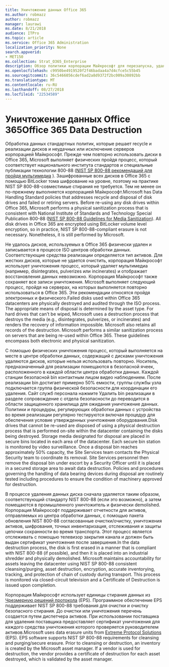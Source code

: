 ```yaml
---
title: Уничтожение данных Office 365
ms.author: robmazz
author: robmazz
manager: laurawi
ms.date: 8/21/2018
audience: ITPro
ms.topic: article
ms.service: Office 365 Administration
localization_priority: None
search.appverid:
- MET150
ms.collection: Strat_O365_Enterprise
description: Обзор политики корпорации Майкрософт для перезапуска, удаления или уничтожения дисков Office 365 центра обработки данных и серверов.
ms.openlocfilehash: c9950be4919520f2f46badaa4a7d4cfce5c55b45
ms.sourcegitcommit: 36c5466056cdef6ad2a8d9372f2bc009a30892bb
ms.translationtype: MT
ms.contentlocale: ru-RU
ms.lasthandoff: 08/27/2018
ms.locfileid: "22534589"
---
```

# <a name="office-365-data-destruction"></a><span data-ttu-id="47e23-103">Уничтожение данных Office 365</span><span class="sxs-lookup"><span data-stu-id="47e23-103">Office 365 Data Destruction</span></span>
<span data-ttu-id="47e23-p101">Обработка данных стандартных политик, которые решает recycle и реализации дисков и неудачных или исключение серверов корпорацией Майкрософт. Прежде чем повторно использовать диски в Office 365, Microsoft выполняет физических пройдя процесс, который соответствует национального института стандартов и специальные публикации технологии 800-88 ([NIST SP 800-88 рекомендаций для пройдя мультимедиа](http://nvlpubs.nist.gov/nistpubs/SpecialPublications/NIST.SP.800-88r1.pdf) ). Зашифрованные всех дисков в Office 365 с помощью BitLocker тома шифрование на уровне, поэтому на практике NIST SP 800-88-совместимые стирания не требуется. Тем не менее он по-прежнему выполняется корпорацией Майкрософт.</span><span class="sxs-lookup"><span data-stu-id="47e23-p101">Microsoft has Data Handling Standard policies that addresses recycle and disposal of disk drives and failed or retiring servers. Before re-using any disk drives within Office 365, Microsoft performs a physical sanitization process that is consistent with National Institute of Standards and Technology Special Publication 800-88 ([NIST SP 800-88 Guidelines for Media Sanitization](http://nvlpubs.nist.gov/nistpubs/SpecialPublications/NIST.SP.800-88r1.pdf)). All disk drives in Office 365 are encrypted using BitLocker volume level encryption, so in practice, NIST SP 800-88-compliant erasure is not necessary. Nonetheless, it is still performed by Microsoft.</span></span>

<span data-ttu-id="47e23-p102">Не удалось дисков, используемых в Office 365 физически удален и записывается в процессе ISO центров обработки данных. Соответствующие средства реализации определяется тип активов. Для жестких дисков, которые не удается очистить, корпорация Майкрософт использует уничтожения процесс, который удаляет мультимедиа (например, disintegrates, pulverizes или incinerates) и отображает восстановления данных невозможно. Корпорация Майкрософт также сохраняет все записи уничтожения. Microsoft выполняет следующий процесс, пройдя на серверах, на которых выполняется повторно использоваться в Office 365. Эти рекомендации относятся пройдя электронных и физического.</span><span class="sxs-lookup"><span data-stu-id="47e23-p102">Failed disks used within Office 365 datacenters are physically destroyed and audited through the ISO process. The appropriate means of disposal is determined by the asset type. For hard drives that can't be wiped, Microsoft uses a destruction process that destroys the media (e.g., disintegrates, pulverizes, or incinerates) and renders the recovery of information impossible. Microsoft also retains all records of the destruction. Microsoft performs a similar sanitization process on servers that are being re-used within Office 365. These guidelines encompass both electronic and physical sanitization.</span></span>

<span data-ttu-id="47e23-p103">С помощью физических уничтожения процесс, который выполняется на месте в центре обработки данных, содержащий с дисками уничтожения удаляются дисков, которые нельзя использовать повторно. Носитель, предназначенный для реализации помещаются в безопасной ячеек, расположенного в каждой области центра обработки данных. Каждой станции безопасной bin контактным лицом видео наблюдением. После реализации bin достигает примерно 50% емкости, группы службы узла подключается группа физической безопасности для координации его удаления. Сайт служб персонала нажмите Удалить bin реализации в разделе сопровождение с отдела безопасности до переводится в области защищенного хранилища для ожидания уничтожение данных. Политики и процедуры, регулирующих обработки данных с устройства во время реализации регулярно тестируются включая процедур для обеспечения условие утвержденных уничтожения оборудования.</span><span class="sxs-lookup"><span data-stu-id="47e23-p103">Disk drives that cannot be re-used are disposed of using a physical destruction process that is performed on-site within the datacenter containing the disks being destroyed. Storage media designated for disposal are placed in secure bins located in each area of the datacenter. Each secure bin station is monitored by video surveillance. Once a disposal bin reaches approximately 50% capacity, the Site Services team contacts the Physical Security team to coordinate its removal. Site Services personnel then remove the disposal bin under escort by a Security Officer until it is placed in a secured storage area to await data destruction. Policies and procedures governing the handling of data bearing devices during disposal are routinely tested including procedures to ensure the condition of machinery approved for destruction.</span></span>

<span data-ttu-id="47e23-p104">В процессе удаления данных диска сначала удаляется таким образом, соответствующий стандарту NIST 800-88 (если это возможно), а затем помещаются в промышленного уничтожитель и физически demolished. Корпорация Майкрософт поддерживает отчетности для активов, отправляемых из центра обработки данных, с помощью пакета обновления NIST 800-88 согласованные очистки/очистку, уничтожения активов, шифрования, точных инвентаризация, отслеживания и защиты цепочки сохранности во время транспорта. Этот процесс является отслеживать с помощью телевизор закрытия канала и должен быть выдан сертификат уничтожения после завершения.</span><span class="sxs-lookup"><span data-stu-id="47e23-p104">In the data destruction process, the disk is first erased in a manner that is compliant with NIST 800-88 (if possible), and then it is placed into an industrial shredder and physically demolished. Microsoft maintains accountability for assets leaving the datacenter using NIST SP 800-88 consistent cleansing/purging, asset destruction, encryption, accurate inventorying, tracking, and protection of chain of custody during transport. This process is monitored via closed-circuit television and a Certificate of Destruction is issued upon completion.</span></span>

<span data-ttu-id="47e23-p105">Корпорация Майкрософт использует единицы стирания данных из [Чрезмерную решений протокола](http://www.enterprisedataerasure.com/) (EPS). Программное обеспечение EPS поддерживает NIST SP 800-88 требования для очистки и очистку безопасного стирания. До очистки или уничтожения перечень создается путем диспетчера активов. При использовании поставщика для удаления поставщика предоставляет сертификат уничтожения для каждого средства уничтожения которого проверяется руководителем активов.</span><span class="sxs-lookup"><span data-stu-id="47e23-p105">Microsoft uses data erasure units from [Extreme Protocol Solutions](http://www.enterprisedataerasure.com/) (EPS). EPS software supports NIST SP 800-88 requirements for cleansing and purging/secure erasure. Prior to cleansing or destruction, an inventory is created by the Microsoft asset manager. If a vendor is used for destruction, the vendor provides a certificate of destruction for each asset destroyed, which is validated by the asset manager.</span></span>